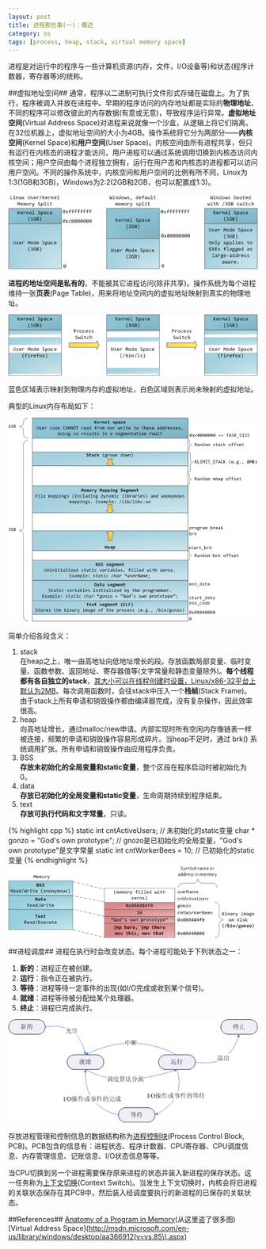```yaml
---
layout: post
title: 进程那些事(一)：概述
category: os
tags: [process, heap, stack, virtual memory space]
---
```


进程是对运行中的程序与一些计算机资源(内存，文件，I/O设备等)和状态(程序计数器，寄存器等)的统称。

##虚拟地址空间##
通常，程序以二进制可执行文件形式存储在磁盘上。为了执行，程序被调入并放在进程中。早期的程序访问的内存地址都是实际的**物理地址**，不同的程序可以修改彼此的内存数据(有意或无意)，导致程序运行异常。**虚拟地址空间**(Virtual Address Space)对进程来说就像一个沙盒，从逻辑上将它们隔离。在32位机器上，虚拟地址空间的大小为4GB。操作系统将它分为两部分——**内核空间**(Kernel Space)和**用户空间**(User Space)。内核空间由所有进程共享，但只有运行在内核态的进程才能访问，用户进程可以通过系统调用切换到内核态访问内核空间；用户空间由每个进程独立拥有，运行在用户态和内核态的进程都可以访问用户空间。不同的操作系统中，内核空间和用户空间的比例有所不同，Linux为1:3(1GB和3GB)，Windows为2:2(2GB和2GB，也可以配置成1:3)。

![](/images/kernel-user-memory-split.png)

**进程的地址空间是私有的**，不能被其它进程访问(除非共享)。操作系统为每个进程维持一张**页表**(Page Table)，用来将地址空间内的虚拟地址映射到真实的物理地址。

![](/images/virtual-memory-in-process-switch.png)

蓝色区域表示映射到物理内存的虚拟地址，白色区域则表示尚未映射的虚拟地址。

典型的Linux内存布局如下：

![](/images/linux-flexible-address-space-layout.png)

简单介绍各段含义：  

1. stack  
在heap之上，唯一由高地址向低地址增长的段。存放函数局部变量、临时变量、函数参数、返回地址、寄存器值等(文字常量和静态变量除外)。**每个线程都有各自独立的stack**，[其大小可以在线程创建时设置，Linux/x86-32平台上默认为2MB](http://www.kernel.org/doc/man-pages/online/pages/man3/pthread_create.3.html)。每次调用函数时，会往stack中压入一个**栈帧**(Stack Frame)。由于stack上所有申请和销毁操作都由编译器完成，没有复杂操作，因此效率很高。
2. heap  
向高地址增长，通过malloc/new申请。内部实现时所有空闲内存像链表一样被连接，频繁的申请和销毁操作容易形成碎片。当heap不足时，通过 brk() 系统调用扩张。所有申请和销毁操作由应用程序负责。
3. BSS  
**存放未初始化的全局变量和static变量**，整个区段在程序启动时被初始化为0。
4. data  
**存放已初始化的全局变量和static变量**，生命周期持续到程序结束。
5. text  
**存放可执行代码和文字常量**，只读。

{% highlight cpp %}
static int cntActiveUsers; // 未初始化的static变量
char * gonzo = "God's own prototype"; // gnozo是已初始化的全局变量，"God's own prototype"是文字常量
static int cntWorkerBees = 10; // 已初始化的static变量
{% endhighlight %}
![](/images/mapping-binary-image.png)

##进程调度##
进程在执行时会改变状态。每个进程可能处于下列状态之一：

1. **新的**：进程正在被创建。
2. **运行**：指令正在被执行。
3. **等待**：进程等待一定事件的出现(如I/O完成或收到某个信号)。
4. **就绪**：进程等待被分配给某个处理器。
5. **终止**：进程已完成执行。

![](/images/process-state.gif)

存放进程管理和控制信息的数据结构称为[进程控制块](http://en.wikipedia.org/wiki/Process_control_block)(Process Control Block, PCB)。PCB包含的信息有：进程状态、程序计数器、CPU寄存器、CPU调度信息、内存管理信息、记账信息、I/O状态信息等等。

当CPU切换到另一个进程需要保存原来进程的状态并装入新进程的保存状态。这一任务称为[上下文切换](http://en.wikipedia.org/wiki/Context_switch)(Context Switch)。当发生上下文切换时，内核会将旧进程的关联状态保存在其PCB中，然后装入经调度要执行的新进程的已保存的关联状态。

##References##
[Anatomy of a Program in Memory](http://duartes.org/gustavo/blog/post/anatomy-of-a-program-in-memory)(从这里盗了很多图)  
[Virtual Address Space](http://msdn.microsoft.com/en-us/library/windows/desktop/aa366912(v=vs.85\).aspx)
